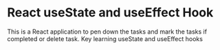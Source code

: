 # React useState and useEffect Hook 

This is a React application to pen down the tasks and mark the tasks if completed or delete task.
Key learning useState and useEffect hooks

